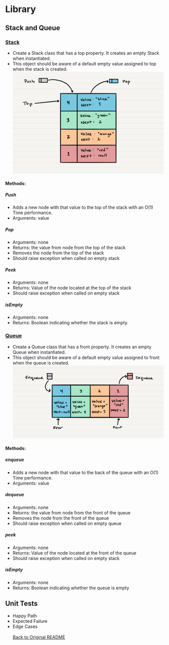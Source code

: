 # Library
## Stack and Queue
### [Stack](../lib/src/main/java/codechallenges/Stacks)
- Create a Stack class that has a top property. It creates an empty Stack when instantiated.
- This object should be aware of a default empty value assigned to top when the stack is created.
![Stack](stack1%20(1).png)
#### Methods:
##### Push
- Adds a new node with that value to the top of the stack with an O(1) Time performance.
- Arguments: value
##### Pop
- Arguments: none
- Returns: the value from node from the top of the stack
- Removes the node from the top of the stack
- Should raise exception when called on empty stack

##### Peek
- Arguments: none
- Returns: Value of the node located at the top of the stack
- Should raise exception when called on empty stack

##### isEmpty
- Arguments: none
- Returns: Boolean indicating whether the stack is empty.

### [Queue](../lib/src/main/java/codechallenges/Queue)
- Create a Queue class that has a front property. It creates an empty Queue when instantiated.
- This object should be aware of a default empty value assigned to front when the queue is created.
![Queue](Queue.png)
#### Methods:
##### enqueue
- Adds a new node with that value to the back of the queue with an O(1) Time performance.
- Arguments: value

##### dequeue
- Arguments: none
- Returns: the value from node from the front of the queue
- Removes the node from the front of the queue
- Should raise exception when called on empty queue

##### peek
- Arguments: none
- Returns: Value of the node located at the front of the queue
- Should raise exception when called on empty stack

##### isEmpty
- Arguments: none
- Returns: Boolean indicating whether the queue is empty

## Unit Tests
- Happy Path
- Expected Failure
- Edge Cases
<br><br>
[Back to Original README](../../README.md)